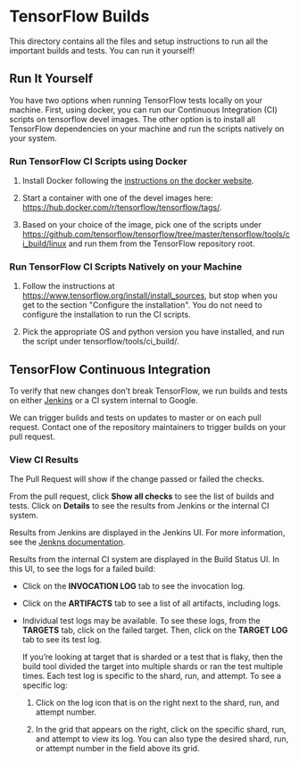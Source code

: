 # TensorFlow Builds

This directory contains all the files and setup instructions to run all the
important builds and tests. You can run it yourself!

## Run It Yourself

You have two options when running TensorFlow tests locally on your
machine. First, using docker, you can run our Continuous Integration
(CI) scripts on tensorflow devel images. The other option is to install
all TensorFlow dependencies on your machine and run the scripts
natively on your system.

### Run TensorFlow CI Scripts using Docker

1.  Install Docker following the [instructions on the docker website](https://docs.docker.com/engine/installation/).

2.  Start a container with one of the devel images here:
    https://hub.docker.com/r/tensorflow/tensorflow/tags/.

3.  Based on your choice of the image, pick one of the scripts under
    https://github.com/tensorflow/tensorflow/tree/master/tensorflow/tools/ci_build/linux
    and run them from the TensorFlow repository root.

### Run TensorFlow CI Scripts Natively on your Machine

1.  Follow the instructions at https://www.tensorflow.org/install/install_sources,
    but stop when you get to the section "Configure the installation". You do not
    need to configure the installation to run the CI scripts.

2.  Pick the appropriate OS and python version you have installed,
    and run the script under tensorflow/tools/ci_build/<OS>.

## TensorFlow Continuous Integration

To verify that new changes don’t break TensorFlow, we run builds and
tests on either [Jenkins](https://jenkins-ci.org/) or a CI system
internal to Google.

We can trigger builds and tests on updates to master or on each pull
request. Contact one of the repository maintainers to trigger builds
on your pull request.

### View CI Results

The Pull Request will show if the change passed or failed the checks.

From the pull request, click **Show all checks** to see the list of builds
and tests. Click on **Details** to see the results from Jenkins or the internal
CI system.

Results from Jenkins are displayed in the Jenkins UI. For more information,
see the [Jenkns documentation](https://jenkins.io/doc/).

Results from the internal CI system are displayed in the Build Status UI. In
this UI, to see the logs for a failed build:

*   Click on the **INVOCATION LOG** tab to see the invocation log.

*   Click on the **ARTIFACTS** tab to see a list of all artifacts, including logs.

*   Individual test logs may be available. To see these logs, from the **TARGETS**
    tab, click on the failed target. Then, click on the **TARGET LOG** tab to see
    its test log.

    If you’re looking at target that is sharded or a test that is flaky, then
    the build tool divided the target into multiple shards or ran the test
    multiple times. Each test log is specific to the shard, run, and attempt.
    To see a specific log:
    
    1.  Click on the log icon that is on the right next to the shard, run,
        and attempt number.
        
    2.  In the grid that appears on the right, click on the specific shard,
        run, and attempt to view its log. You can also type the desired shard,
        run, or attempt number in the field above its grid.
